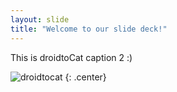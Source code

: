 ```yaml
---
layout: slide
title: "Welcome to our slide deck!"
---
```


This is droidtoCat caption 2 :) 

![droidtocat](https://octodex.github.com/images/droidtocat.png)
{: .center}
